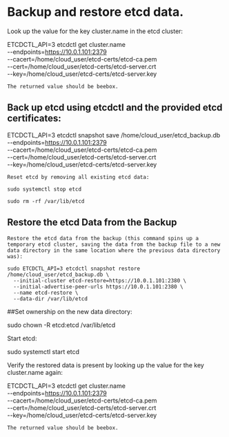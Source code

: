 # Backup and restore etcd data.

    
Look up the value for the key cluster.name in the etcd cluster:

ETCDCTL_API=3 etcdctl get cluster.name \
      --endpoints=https://10.0.1.101:2379 \
      --cacert=/home/cloud_user/etcd-certs/etcd-ca.pem \
      --cert=/home/cloud_user/etcd-certs/etcd-server.crt \
      --key=/home/cloud_user/etcd-certs/etcd-server.key

    The returned value should be beebox.

## Back up etcd using etcdctl and the provided etcd certificates:

ETCDCTL_API=3 etcdctl snapshot save /home/cloud_user/etcd_backup.db \
      --endpoints=https://10.0.1.101:2379 \
      --cacert=/home/cloud_user/etcd-certs/etcd-ca.pem \
      --cert=/home/cloud_user/etcd-certs/etcd-server.crt \
      --key=/home/cloud_user/etcd-certs/etcd-server.key

    Reset etcd by removing all existing etcd data:

    sudo systemctl stop etcd

    sudo rm -rf /var/lib/etcd

## Restore the etcd Data from the Backup

    Restore the etcd data from the backup (this command spins up a temporary etcd cluster, saving the data from the backup file to a new data directory in the same location where the previous data directory was):

    sudo ETCDCTL_API=3 etcdctl snapshot restore /home/cloud_user/etcd_backup.db \
      --initial-cluster etcd-restore=https://10.0.1.101:2380 \
      --initial-advertise-peer-urls https://10.0.1.101:2380 \
      --name etcd-restore \
      --data-dir /var/lib/etcd

##Set ownership on the new data directory:

sudo chown -R etcd:etcd /var/lib/etcd

Start etcd:

sudo systemctl start etcd

Verify the restored data is present by looking up the value for the key cluster.name again:

ETCDCTL_API=3 etcdctl get cluster.name \
      --endpoints=https://10.0.1.101:2379 \
      --cacert=/home/cloud_user/etcd-certs/etcd-ca.pem \
      --cert=/home/cloud_user/etcd-certs/etcd-server.crt \
      --key=/home/cloud_user/etcd-certs/etcd-server.key

    The returned value should be beebox.